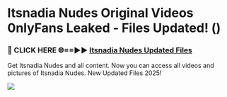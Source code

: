 # Itsnadia Nudes Original Videos 0nlyFans Leaked - Files Updated! ()

<h3>🔴 CLICK HERE 🌐==►► <a href="https://tinyurl.com/2p9ay9w9" rel="nofollow">Itsnadia Nudes Updated Files</a></h3>

Get Itsnadia Nudes and all content. Now you can access all videos and pictures of Itsnadia Nudes. New Updated Files 2025!

[![](https://i.imgur.com/KQgVmj3.gif)](https://tinyurl.com/2p9ay9w9)
